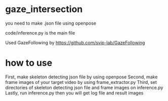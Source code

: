 # gaze_intersection

you need to make .json file using openpose

code/inference.py is the main file

Used GazeFollowing by https://github.com/svip-lab/GazeFollowing

# how to use
First, make skeleton detecting json file by using openpose
Second, make frame images of your target video by using frame_extractor.py
Third, set directories of skeleton detecting json file and frame images on inference.py
Lastly, run inference.py then you will get log file and result images
